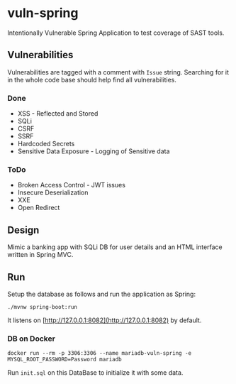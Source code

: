 # vuln-spring
Intentionally Vulnerable Spring Application to test coverage of SAST tools.

## Vulnerabilities
Vulnerabilities are tagged with a comment with `Issue` string. Searching for it in the whole code base should help find all vulnerabilities. 

### Done
* XSS - Reflected and Stored
* SQLi
* CSRF
* SSRF
* Hardcoded Secrets
* Sensitive Data Exposure - Logging of Sensitive data

### ToDo
* Broken Access Control - JWT issues
* Insecure Deserialization
* XXE
* Open Redirect

## Design

Mimic a banking app with SQLi DB for user details and an HTML interface written in Spring MVC.

## Run

Setup the database as follows and run the application as Spring:

`./mvnw spring-boot:run`

It listens on [http://127.0.0.1:8082](http://127.0.0.1:8082) by default.

### DB on Docker
`docker run --rm -p 3306:3306 --name mariadb-vuln-spring -e MYSQL_ROOT_PASSWORD=Password mariadb`

Run `init.sql` on this DataBase to initialize it with some data.
